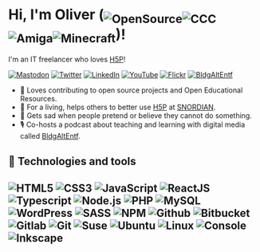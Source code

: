 # Hi, I'm Oliver (<sub>![OpenSource](https://img.icons8.com/color/30/open-source.png)![CCC](https://img.icons8.com/color/30/chaos-computer-club.png)![Amiga](https://img.icons8.com/color/30/commodore-amiga.png)![Minecraft](https://img.icons8.com/color/30/minecraft-logo.png)</sub>)!

I'm an IT freelancer who loves [H5P](https://h5p.org)!

[![Mastodon](https://img.shields.io/badge/mastodon-%23243d63.svg?style=for-the-badge&logo=mastodon&logoColor=white)](https://chaos.social/@otacke) [![Twitter](https://img.shields.io/badge/twitter-%231DA1F2.svg?style=for-the-badge&logo=twitter&logoColor=white)](https://twitter.com/otacke) [![LinkedIn](https://img.shields.io/badge/linkedin-%230077B5.svg?style=for-the-badge&logo=linkedin&logoColor=white)](https://www.linkedin.com/in/otacke/) [![YouTube](https://img.shields.io/badge/youtube-%23FF0000.svg?style=for-the-badge&logo=youtube&logoColor=white)](https://youtube.com/otacke) [![Flickr](https://img.shields.io/badge/flickr-%23FF0084.svg?style=for-the-badge&logo=flickr&logoColor=white)](https://twitter.com/otacke) [![BldgAltEntf](https://img.shields.io/badge/BldgAltEntf-%230b3c47.svg?style=for-the-badge&logo=podcast-addict&logoColor=white)](https://bldg-alt-entf.de)

- :gift_heart: Loves contributing to open source projects and Open Educational Resources.
- :bank: For a living, helps others to better use [H5P](https://h5p.org) at [SNORDIAN](https://snordian.de).
- :pleading_face: Gets sad when people pretend or believe they cannot do something.
- :studio_microphone: Co-hosts a podcast about teaching and learning with digital media called [BldgAltEntf](https://bldg-alt-entf.de).

## :wrench: Technologies and tools

![HTML5](https://img.icons8.com/color/30/html-5.png)
![CSS3](https://img.icons8.com/color/30/css3.png)
![JavaScript](https://img.icons8.com/color/30/javascript-logo-1.png)
![ReactJS](https://img.icons8.com/color/30/react-native.png)
![Typescript](https://img.icons8.com/color/30/typescript.png)
![Node.js](https://img.icons8.com/color/30/nodejs.png)
![PHP](https://img.icons8.com/color/30/php.png)
![MySQL](https://img.icons8.com/color/30/mysql.png)
![WordPress](https://img.icons8.com/color/30/wordpress.png)
![SASS](https://img.icons8.com/color/30/sass.png)
![NPM](https://img.icons8.com/color/30/npm.png)
![Github](https://img.icons8.com/material-outlined/30/github.png)
![Bitbucket](https://img.icons8.com/color/30/bitbucket.png)
![Gitlab](https://img.icons8.com/color/30/gitlab.png)
![Git](https://img.icons8.com/color/30/git.png)
![Suse](https://img.icons8.com/color/30/suse--v1.png)
![Ubuntu](https://img.icons8.com/color/30/ubuntu--v1.png)
![Linux](https://img.icons8.com/color/30/linux.png)
![Console](https://img.icons8.com/color/30/console.png)
![Inkscape](https://img.icons8.com/color/30/inkscape.png)
---
